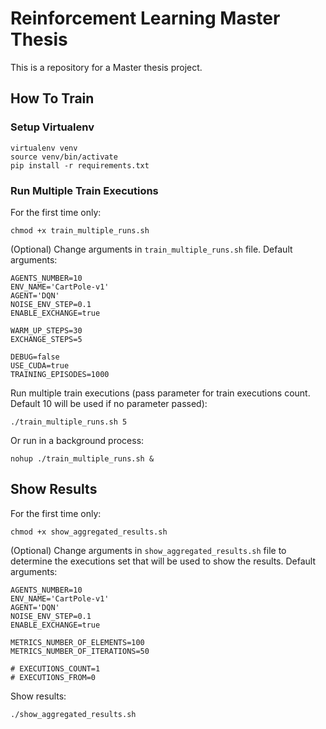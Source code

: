 # Reinforcement Learning Master Thesis
This is a repository for a Master thesis project.

## How To Train

### Setup Virtualenv
```
virtualenv venv
source venv/bin/activate
pip install -r requirements.txt
```

### Run Multiple Train Executions
For the first time only:
```
chmod +x train_multiple_runs.sh
```

(Optional)
Change arguments in `train_multiple_runs.sh` file. Default arguments:
```
AGENTS_NUMBER=10
ENV_NAME='CartPole-v1'
AGENT='DQN'
NOISE_ENV_STEP=0.1
ENABLE_EXCHANGE=true

WARM_UP_STEPS=30
EXCHANGE_STEPS=5

DEBUG=false
USE_CUDA=true
TRAINING_EPISODES=1000
```

Run multiple train executions (pass parameter for train executions count. Default 10 will be used if no parameter passed):
```
./train_multiple_runs.sh 5
```

Or run in a background process:
```
nohup ./train_multiple_runs.sh &
```

## Show Results
For the first time only:
```
chmod +x show_aggregated_results.sh
```

(Optional)
Change arguments in `show_aggregated_results.sh` file to determine the executions set that will be used to show the results. Default arguments:
```
AGENTS_NUMBER=10
ENV_NAME='CartPole-v1'
AGENT='DQN'
NOISE_ENV_STEP=0.1
ENABLE_EXCHANGE=true

METRICS_NUMBER_OF_ELEMENTS=100
METRICS_NUMBER_OF_ITERATIONS=50

# EXECUTIONS_COUNT=1
# EXECUTIONS_FROM=0
```

Show results:
```
./show_aggregated_results.sh
```